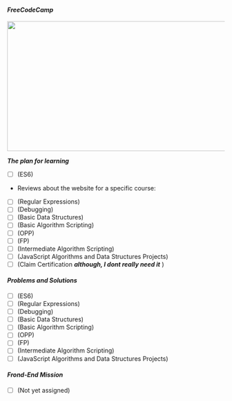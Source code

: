 #### ***FreeCodeCamp***
<img src="https://github.com/xedera/freecodecamp-javascript-mission/blob/main/freecodecamp.JPG" width="600" height="300" />

***The plan for learning***
- [ ] (ES6)
- Reviews about the website for a specific course:
- [ ] (Regular Expressions)
- [ ] (Debugging)
- [ ] (Basic Data Structures)
- [ ] (Basic Algorithm Scripting)
- [ ] (OPP)
- [ ] (FP)
- [ ] (Intermediate Algorithm Scripting)
- [ ] (JavaScript Algorithms and Data Structures Projects)
- [ ] (Claim Certification ***although, I dont really need it*** )

#### ***Problems and Solutions***
- [ ] (ES6)
- [ ] (Regular Expressions)
- [ ] (Debugging)
- [ ] (Basic Data Structures)
- [ ] (Basic Algorithm Scripting)
- [ ] (OPP)
- [ ] (FP)
- [ ] (Intermediate Algorithm Scripting)
- [ ] (JavaScript Algorithms and Data Structures Projects)

#### ***Frond-End Mission***
- [ ] (Not yet assigned)
